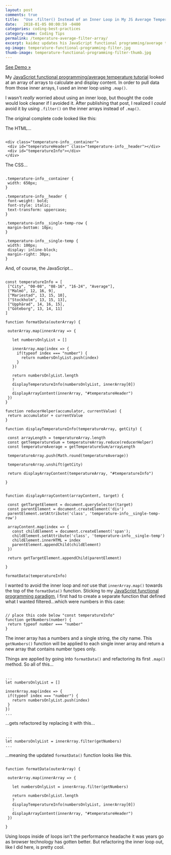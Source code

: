```yaml
---
layout: post
comments: true
title:  "Use .filter() Instead of an Inner Loop in My JS Average Temperature Code"
date:   2018-01-05 00:00:59 -0400
categories: coding-best-practices
category-name: Coding Tips
permalink: /temperature-average-filter-array/
excerpt: kaidez updates his JavaScript functional programming/average temperature post to use .filter() instead of an inner loop. Includes demo.
og-image: temperature-functional-programming-filter.jpg
thumb-image: temperature-functional-programming-filter-thumb.jpg
---
```

<a href="https://codepen.io/kaidez/pen/VybqmY">See Demo &raquo;</a>

My <a href="/temperatures-functional-programming/">JavaScript functional programming/average temperature tutorial</a> looked at an array of arrays to calculate and display content.  In order to pull data from those inner arrays, I used an inner loop using <code>.map()</code>.

I wasn't <em>really</em> worried about using an inner loop, but thought the code would look cleaner if I avoided it. After publishing that post, I realized I <em>could</em> avoid it by using <code>.filter()</code> on the inner arrays instead of <code>.map()</code>.

The original complete code looked like this:

The HTML...
<pre><code class="language-markup">
&lt;div class="temperature-info__container">
 &lt;div id="temperatureHeader" class="temperature-info__header">&lt;/div>
 &lt;div id="temperatureInfo">&lt;/div>
&lt;/div>
</code></pre>

The CSS...
<pre><code class="language-css">
.temperature-info__container {
 width: 650px;
}

.temperature-info__header {
 font-weight: bold;
 font-style: italic;
 text-transform: uppercase;
}

.temperature-info__single-temp-row {
 margin-bottom: 10px;
}

.temperature-info__single-temp {
 width: 100px;
 display: inline-block;
 margin-right: 30px;
}
</code></pre>

And, of course, the JavaScript...
<pre><code class="language-javascript">
const temperatureInfo = [
 ["City", "00-08", "08-16", "16-24", "Average"],
 ["Malmö", 12, 16, 9],
 ["Mariestad", 13, 15, 10],
 ["Stockholm", 13, 15, 13],
 ["Upphärad", 14, 16, 15],
 ["Göteborg", 13, 14, 11]
]

function formatData(outerArray) {

 outerArray.map(innerArray => {

   let numbersOnlyList = []

   innerArray.map(index => {
     if(typeof index === "number") {
       return numbersOnlyList.push(index)
     }
   })

   return numbersOnlyList.length
   ?
   displayTemperatureInfo(numbersOnlyList, innerArray[0])
   :
   displayArrayContent(innerArray, "#temperatureHeader")
 })
}

function reducerHelper(accumulator, currentValue) {
 return accumulator + currentValue
}

function displayTemperatureInfo(temperatureArray, getCity) {

 const arrayLength = temperatureArray.length
 const getTemperatureSum = temperatureArray.reduce(reducerHelper)
 const temperatureAverage = getTemperatureSum/arrayLength

 temperatureArray.push(Math.round(temperatureAverage))

 temperatureArray.unshift(getCity)

 return displayArrayContent(temperatureArray, "#temperatureInfo")

}


function displayArrayContent(arrayContent, target) {

 const getTargetElement = document.querySelector(target)
 const parentElement = document.createElement('div')
 parentElement.setAttribute('class', 'temperature-info__single-temp-row')

 arrayContent.map(index => {
   const childElement = document.createElement('span');
   childElement.setAttribute('class', 'temperature-info__single-temp')
   childElement.innerHTML = index
   parentElement.appendChild(childElement)
 })

 return getTargetElement.appendChild(parentElement)

}

formatData(temperatureInfo)
</code></pre>

I wanted to avoid the inner loop and <em>not</em> use that <code>innerArray.map()</code> towards the top of the <code>formatData()</code> function. Sticking to my <a href="http://eloquentjavascript.net/1st_edition/chapter6.html">JavaScript functional programming paradigm</a>, I first had to create a separate function that defined what I wanted filtered...which were numbers in this case:

<pre><code class="language-javascript">
// place this code below "const temperatureInfo"
function getNumbers(number) {
 return typeof number === "number"
}
</code></pre>

The inner array has a numbers and a single string, the city name. This <code>getNumbers()</code> function will be applied to each single inner array and return a new array that contains number types only.

Things are applied by going into <code>formatData()</code> and refactoring its first <code>.map()</code> method. So all of this...

<pre><code class="language-javascript">
...
let numbersOnlyList = []

innerArray.map(index => {
 if(typeof index === "number") {
   return numbersOnlyList.push(index)
 }
})
...
</code></pre>

...gets refactored by replacing it with this...
<pre><code class="language-javascript">
...
let numbersOnlyList = innerArray.filter(getNumbers)
...
</code></pre>
...meaning the updated <code>formatData()</code> function looks like this.
<pre><code class="language-javascript">
function formatData(outerArray) {

 outerArray.map(innerArray => {

   let numbersOnlyList = innerArray.filter(getNumbers)

   return numbersOnlyList.length
   ?
   displayTemperatureInfo(numbersOnlyList, innerArray[0])
   :
   displayArrayContent(innerArray, "#temperatureHeader")
 })

}
</code></pre>

Using loops inside of loops isn't the performance headache it was years go as browser technology has gotten better. But refactoring the inner loop out, like I did here, is pretty cool.